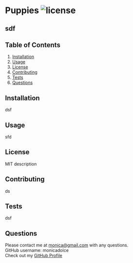 # Puppies ![license](https://img.shields.io/badge/license-MIT-blue)
## sdf


## Table of Contents

1. [Installation](#installation)
2. [Usage](#usage)
3. [License](#license)
4. [Contributing](#contributing)
5. [Tests](#tests)
6. [Questions](#questions)


## Installation
dsf


## Usage
sfd


## License 
MIT description


## Contributing
ds


## Tests
dsf


## Questions
Please contact me at monica@gmail.com with any questions.  
GitHub username: monicadolce  
Check out my [GitHub Profile](https://github.com/monicadolce)
 
